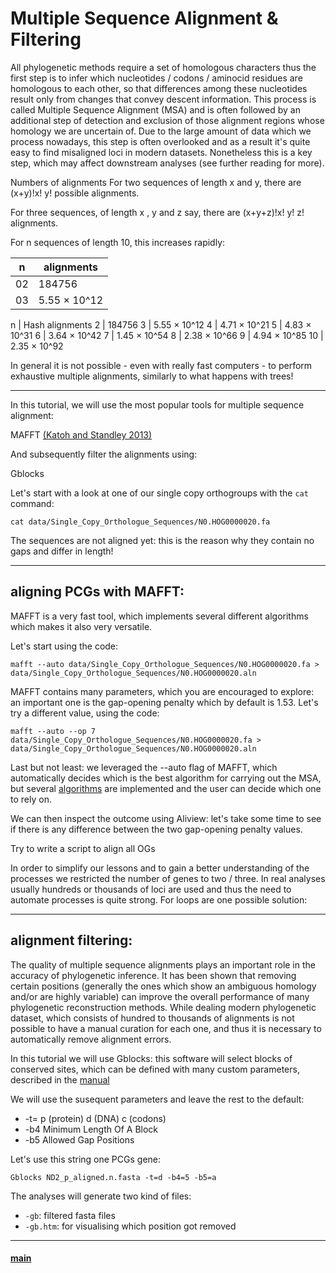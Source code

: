 # Multiple Sequence Alignment & Filtering


All phylogenetic methods require a set of homologous characters thus the first step is to infer which nucleotides / codons / aminocid residues are homologous to each other, so that differences among these nucleotides result only from changes that convey descent information. This process is called  Multiple Sequence Alignment (MSA) and is often followed by an additional step of detection and exclusion of those alignment regions whose homology we are uncertain of.
Due to the large amount of data which we process nowadays, this step is often overlooked and as a result it's quite easy to find misaligned loci in modern datasets. Nonetheless this is a key step, which may affect downstream analyses (see further reading for more).


Numbers of alignments For two sequences of length x and y, there are (x+y)!x! y! possible alignments. 


For three sequences, of length x , y and z say, there are (x+y+z)!x! y! z! alignments. 


For n sequences of length 10, this increases rapidly: 


| n    | alignments |
| ---- | ------- |
| 02   | 184756   |
| 03   | 5.55 × 10^12     |


n |	Hash alignments 
2 |	184756 
3 |	5.55 × 10^12 
4 |	4.71 × 10^21 
5 |	4.83 × 10^31 
6 |	3.64 × 10^42 
7 |	1.45 × 10^54 
8 |	2.38 × 10^66 
9 |	4.94 × 10^85 
10 |	2.35 × 10^92 


In general it is not possible - even with really fast computers - to perform exhaustive  multiple alignments, similarly to what happens with trees!


---


In this tutorial, we will use the most popular tools for multiple sequence alignment:

MAFFT [(Katoh and Standley 2013)](https://academic.oup.com/mbe/article/30/4/772/1073398)

And subsequently filter the alignments using: 

Gblocks


Let's start with a look at one of our single copy orthogroups with the ```cat``` command:

```
cat data/Single_Copy_Orthologue_Sequences/N0.HOG0000020.fa
```


The sequences are not aligned yet: this is the reason why they contain no gaps and differ in length!


---


## aligning PCGs with MAFFT:

MAFFT is a very fast tool, which implements several different algorithms which makes it also very versatile.

Let's start using the code:

```
mafft --auto data/Single_Copy_Orthologue_Sequences/N0.HOG0000020.fa > data/Single_Copy_Orthologue_Sequences/N0.HOG0000020.aln
```

MAFFT contains many parameters, which you are encouraged to explore: an important one is the gap-opening penalty which by default is 1.53. Let's try a different value, using the code:

```
mafft --auto --op 7 data/Single_Copy_Orthologue_Sequences/N0.HOG0000020.fa > data/Single_Copy_Orthologue_Sequences/N0.HOG0000020.aln
```

Last but not least: we leveraged the --auto flag of MAFFT, which automatically decides which is the best algorithm for carrying out the MSA, but several [algorithms](https://mafft.cbrc.jp/alignment/software/algorithms/algorithms.html) are implemented and the user can decide which one to rely on.


We can then inspect the outcome using Aliview: let's take some time to see if there is any difference between the two gap-opening penalty values.


Try to write a script to align all OGs

In order to simplify our lessons and to gain a better understanding of the processes we restricted the number of genes to two / three. In real analyses usually hundreds or thousands of loci are used and thus the need to automate processes is quite strong. For loops are one possible solution:


---


## alignment filtering:

The quality of multiple sequence alignments plays an important role in the accuracy of phylogenetic inference. It has been shown that removing certain positions (generally the ones which show an ambiguous homology and/or are highly variable) can improve the overall performance of many phylogenetic reconstruction methods. 
While dealing modern phylogenetic dataset, which consists of hundred to thousands of alignments is not possible to have a manual curation for each one, and thus it is necessary to automatically remove alignment errors.

In this tutorial we will use Gblocks:  this software will select blocks of conserved sites, which can be defined with many custom parameters, described in the [manual](http://molevol.cmima.csic.es/castresana/Gblocks/Gblocks_documentation.html)

We will use the susequent parameters and leave the rest to the default:

* -t= p (protein) d (DNA) c (codons) 
* -b4 Minimum Length Of A Block
* -b5 Allowed Gap Positions

Let's use this string one PCGs gene:

```
Gblocks ND2_p_aligned.n.fasta -t=d -b4=5 -b5=a
```


The analyses will generate two kind of files:

* ```-gb```: filtered fasta files 
* ```-gb.htm```: for visualising which position got removed


---


#### [main](https://github.com/for-giobbe/MP25)